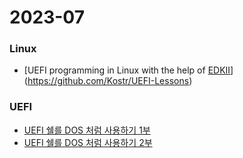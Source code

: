 # 2023-07

### Linux

- [UEFI programming in Linux with the help of [EDKII](https://github.com/tianocore/edk2)](https://github.com/Kostr/UEFI-Lessons)



### UEFI

- [UEFI 쉘를 DOS 처럼 사용하기 1부](2023/07/2023-07-21-UEFI1.md)
- [UEFI 쉘를 DOS 처럼 사용하기 2부](2023/07/2023-07-21-UEFI2.md)

